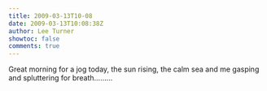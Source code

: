 ```yaml
---
title: 2009-03-13T10-08
date: 2009-03-13T10:08:38Z
author: Lee Turner
showtoc: false
comments: true
---
```


Great morning for a jog today, the sun rising, the calm sea and me gasping and spluttering for breath.........


